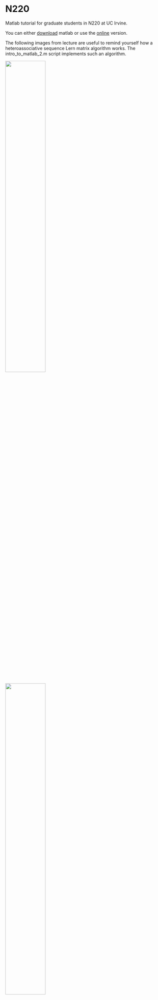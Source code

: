 # N220
Matlab tutorial for graduate students in N220 at UC Irvine.

You can either [download](https://www.mathworks.com/help/install/ug/install-products-with-internet-connection.html) matlab or use the [online](https://matlab.mathworks.com/) version.

The following images from lecture are useful to remind yourself how a heteroassociative sequence Lern matrix algorithm works. The intro_to_matlab_2.m script implements such an algorithm.

<img src="https://github.com/user-attachments/assets/63f91adc-1f2f-4168-903a-a14da332f0f9" width="50%">
<img src="https://github.com/user-attachments/assets/b9d15aa8-970a-47bb-8cdd-95e47960c167" width="50%">
<img src="https://github.com/user-attachments/assets/ccb80b57-1746-4f82-a01b-a4d28240f566" width="50%">
